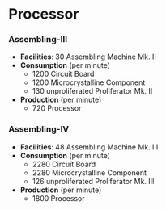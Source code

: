 # Processor

### Assembling-III

- **Facilities**: 30 Assembling Machine Mk. II
- **Consumption** (per minute)
	- 1200 Circuit Board
	- 1200 Microcrystalline Component
	- 130 unproliferated Proliferator Mk. II
- **Production**  (per minute)
	- 720 Processor

### Assembling-IV

- **Facilities**: 48 Assembling Machine Mk. III
- **Consumption** (per minute)
	- 2280 Circuit Board
	- 2280 Microcrystalline Component
	- 126 unproliferated Proliferator Mk. III
- **Production** (per minute)
	- 1800 Processor